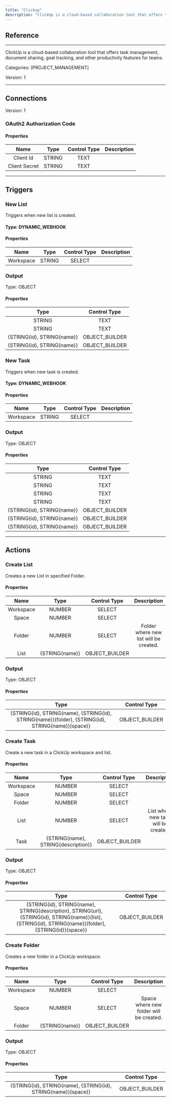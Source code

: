 ```yaml
---
title: "Clickup"
description: "ClickUp is a cloud-based collaboration tool that offers task management, document sharing, goal tracking, and other productivity features for teams."
---
```

## Reference
<hr />

ClickUp is a cloud-based collaboration tool that offers task management, document sharing, goal tracking, and other productivity features for teams.


Categories: [PROJECT_MANAGEMENT]


Version: 1

<hr />



## Connections

Version: 1


### OAuth2 Authorization Code

#### Properties

|      Name      |     Type     |     Control Type     |     Description     |
|:--------------:|:------------:|:--------------------:|:-------------------:|
| Client Id | STRING | TEXT  |  |
| Client Secret | STRING | TEXT  |  |





<hr />



## Triggers


### New List
Triggers when new list is created.

#### Type: DYNAMIC_WEBHOOK
#### Properties

|      Name      |     Type     |     Control Type     |     Description     |
|:--------------:|:------------:|:--------------------:|:-------------------:|
| Workspace | STRING | SELECT  |  |


### Output



Type: OBJECT


#### Properties

|     Type     |     Control Type     |
|:------------:|:--------------------:|
| STRING | TEXT  |
| STRING | TEXT  |
| {STRING\(id), STRING\(name)} | OBJECT_BUILDER  |
| {STRING\(id), STRING\(name)} | OBJECT_BUILDER  |







### New Task
Triggers when new task is created.

#### Type: DYNAMIC_WEBHOOK
#### Properties

|      Name      |     Type     |     Control Type     |     Description     |
|:--------------:|:------------:|:--------------------:|:-------------------:|
| Workspace | STRING | SELECT  |  |


### Output



Type: OBJECT


#### Properties

|     Type     |     Control Type     |
|:------------:|:--------------------:|
| STRING | TEXT  |
| STRING | TEXT  |
| STRING | TEXT  |
| STRING | TEXT  |
| {STRING\(id), STRING\(name)} | OBJECT_BUILDER  |
| {STRING\(id), STRING\(name)} | OBJECT_BUILDER  |
| {STRING\(id), STRING\(name)} | OBJECT_BUILDER  |







<hr />



## Actions


### Create List
Creates a new List in specified Folder.

#### Properties

|      Name      |     Type     |     Control Type     |     Description     |
|:--------------:|:------------:|:--------------------:|:-------------------:|
| Workspace | NUMBER | SELECT  |  |
| Space | NUMBER | SELECT  |  |
| Folder | NUMBER | SELECT  |  Folder where new list will be created.  |
| List | {STRING\(name)} | OBJECT_BUILDER  |  |


### Output



Type: OBJECT


#### Properties

|     Type     |     Control Type     |
|:------------:|:--------------------:|
| {STRING\(id), STRING\(name), {STRING\(id), STRING\(name)}\(folder), {STRING\(id), STRING\(name)}\(space)} | OBJECT_BUILDER  |






### Create Task
Create a new task in a ClickUp workspace and list.

#### Properties

|      Name      |     Type     |     Control Type     |     Description     |
|:--------------:|:------------:|:--------------------:|:-------------------:|
| Workspace | NUMBER | SELECT  |  |
| Space | NUMBER | SELECT  |  |
| Folder | NUMBER | SELECT  |  |
| List | NUMBER | SELECT  |  List where new task will be created.  |
| Task | {STRING\(name), STRING\(description)} | OBJECT_BUILDER  |  |


### Output



Type: OBJECT


#### Properties

|     Type     |     Control Type     |
|:------------:|:--------------------:|
| {STRING\(id), STRING\(name), STRING\(description), STRING\(url), {STRING\(id), STRING\(name)}\(list), {STRING\(id), STRING\(name)}\(folder), {STRING\(id)}\(space)} | OBJECT_BUILDER  |






### Create Folder
Creates a new folder in a ClickUp workspace.

#### Properties

|      Name      |     Type     |     Control Type     |     Description     |
|:--------------:|:------------:|:--------------------:|:-------------------:|
| Workspace | NUMBER | SELECT  |  |
| Space | NUMBER | SELECT  |  Space where new folder will be created.  |
| Folder | {STRING\(name)} | OBJECT_BUILDER  |  |


### Output



Type: OBJECT


#### Properties

|     Type     |     Control Type     |
|:------------:|:--------------------:|
| {STRING\(id), STRING\(name), {STRING\(id), STRING\(name)}\(space)} | OBJECT_BUILDER  |






